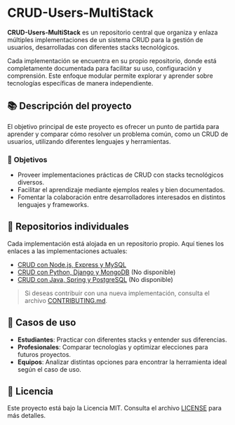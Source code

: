 # CRUD-Users-MultiStack  

**CRUD-Users-MultiStack** es un repositorio central que organiza y enlaza múltiples implementaciones de un sistema CRUD para la gestión de usuarios, desarrolladas con diferentes stacks tecnológicos.  

Cada implementación se encuentra en su propio repositorio, donde está completamente documentada para facilitar su uso, configuración y comprensión. Este enfoque modular permite explorar y aprender sobre tecnologías específicas de manera independiente.  

## 📚 **Descripción del proyecto**  

El objetivo principal de este proyecto es ofrecer un punto de partida para aprender y comparar cómo resolver un problema común, como un CRUD de usuarios, utilizando diferentes lenguajes y herramientas.  

### 🎯 **Objetivos**  

- Proveer implementaciones prácticas de CRUD con stacks tecnológicos diversos.  
- Facilitar el aprendizaje mediante ejemplos reales y bien documentados.  
- Fomentar la colaboración entre desarrolladores interesados en distintos lenguajes y frameworks.  

## 🚀 **Repositorios individuales**  

Cada implementación está alojada en un repositorio propio. Aquí tienes los enlaces a las implementaciones actuales:  

- [CRUD con Node.js, Express y MySQL](https://github.com/Organization-DevXP/CRUD-Node-Express-MySQL)  
- [CRUD con Python, Django y MongoDB](https://github.com/Organization-DevXP/CRUD-Python-Django-MongoDB)  (No disponible)
- [CRUD con Java, Spring y PostgreSQL](https://github.com/Organization-DevXP/CRUD-Java-Spring-PostgreSQL)  (No disponible)

> Si deseas contribuir con una nueva implementación, consulta el archivo [CONTRIBUTING.md](./CONTRIBUTING.md).  

## 🌟 **Casos de uso**  

- **Estudiantes**: Practicar con diferentes stacks y entender sus diferencias.  
- **Profesionales**: Comparar tecnologías y optimizar elecciones para futuros proyectos.  
- **Equipos**: Analizar distintas opciones para encontrar la herramienta ideal según el caso de uso.  

## 📜 **Licencia**  

Este proyecto está bajo la Licencia MIT. Consulta el archivo [LICENSE](./LICENSE) para más detalles.  
